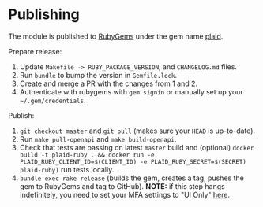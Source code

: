# Publishing

The module is published to [RubyGems][1] under the gem name [plaid][2].

Prepare release:

1. Update `Makefile -> RUBY_PACKAGE_VERSION`, and `CHANGELOG.md` files.
2. Run `bundle` to bump the version in `Gemfile.lock`.
3. Create and merge a PR with the changes from 1 and 2.
4. Authenticate with rubygems with `gem signin` or manually set up your `~/.gem/credentials`.

Publish:

1. `git checkout master` and `git pull` (makes sure your `HEAD` is up-to-date).
2. Run `make pull-openapi` and `make build-openapi`.
3. Check that tests are passing on latest `master` build and (optional) `docker build -t plaid-ruby . && docker run -e PLAID_RUBY_CLIENT_ID=$(CLIENT_ID) -e PLAID_RUBY_SECRET=$(SECRET) plaid-ruby)` run tests locally.
4. `bundle exec rake release` (builds the gem, creates a tag, pushes the gem to RubyGems and tag to GitHub). **NOTE:** if this step hangs indefinitely, you need to set your MFA settings to "UI Only" [here](https://rubygems.org/profile/edit).

[1]: https://rubygems.org/
[2]: https://rubygems.org/gems/plaid
